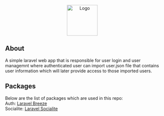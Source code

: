 <p align="center"><a href="https://laravel.com" target="_blank"><img src="./storage/app/public/assets/logo.svg" width="100" alt="Logo"></a></p>

## About

A simple laravel web app that is responsible for user login and user managemnt where authenticated user can import user.json file that contains user information which will later provide access to those imported users.

## Packages
Below are the list of packages which are used in this repo:</br>
Auth: <a href="https://laravel.com/docs/11.x/starter-kits#laravel-breeze-installation" target="_blank">Laravel Breeze</a></br>
Socialite: <a href="https://laravel.com/docs/11.x/socialite#main-content" target="_blank">Laravel Socialite</a>


